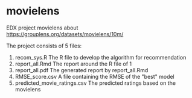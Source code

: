 # movielens
EDX project movielens about https://grouplens.org/datasets/movielens/10m/

The project consists of 5 files:

1. recom_sys.R
   The R file to develop the algorithm for recommendation
2. report_all.Rmd
   The report around the R file of 1
3. report_all.pdf
   The generated report by report_all.Rmd
4. RMSE_score.csv
   A file containing the RMSE of the "best" model
5. predicted_movie_ratings.csv
   The predicted ratings based on the movielens
